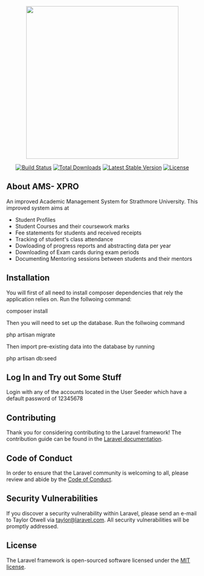 <p align="center"><a href="https://laravel.com" target="_blank"><img src="https://strathmore.edu/wp-content/uploads/2019/08/University-Logo-Black-12.png" width="400"></a></p>

<p align="center">
<a href="https://travis-ci.org/laravel/framework"><img src="https://travis-ci.org/laravel/framework.svg" alt="Build Status"></a>
<a href="https://packagist.org/packages/laravel/framework"><img src="https://img.shields.io/packagist/dt/laravel/framework" alt="Total Downloads"></a>
<a href="https://packagist.org/packages/laravel/framework"><img src="https://img.shields.io/packagist/v/laravel/framework" alt="Latest Stable Version"></a>
<a href="https://packagist.org/packages/laravel/framework"><img src="https://img.shields.io/packagist/l/laravel/framework" alt="License"></a>
</p>

## About AMS- XPRO

An improved Academic Management System for Strathmore University. This improved system aims at

- Student Profiles
- Student Courses and their coursework marks
- Fee statements for students and received receipts
- Tracking of student's class attendance
- Dowloading of progress reports and abstracting data per year
- Downloading of Exam cards during exam periods
- Documenting Mentoring sessions between students and their mentors



## Installation

You will first of all need to install composer dependencies that rely the application relies on. Run the follwoing command:

composer install

Then you will need to set up the database. Run the follwoing command

php artisan migrate

Then import pre-existing data into the database by running

php artisan db:seed

## Log In and Try out Some Stuff
Login with any of the accounts located in the User Seeder which have a default password of 12345678


## Contributing

Thank you for considering contributing to the Laravel framework! The contribution guide can be found in the [Laravel documentation](https://laravel.com/docs/contributions).

## Code of Conduct

In order to ensure that the Laravel community is welcoming to all, please review and abide by the [Code of Conduct](https://laravel.com/docs/contributions#code-of-conduct).

## Security Vulnerabilities

If you discover a security vulnerability within Laravel, please send an e-mail to Taylor Otwell via [taylor@laravel.com](mailto:taylor@laravel.com). All security vulnerabilities will be promptly addressed.

## License

The Laravel framework is open-sourced software licensed under the [MIT license](https://opensource.org/licenses/MIT).
